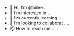 - 👋 Hi, I’m @biilee ..
- 👀 I’m interested in ..
- 🌱 I’m currently learning ..
- 💞️ I’m looking to collaborat ....
- 📫 How to reach me .....

<!---
biilee/biilee is a ✨ special ✨ repository because its `README.md` (this file) appears on your GitHub profile.
You can click the Preview link to take a look at your changes.
--->
